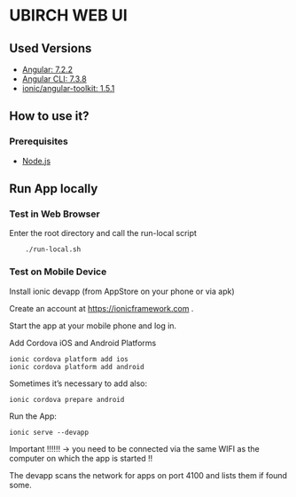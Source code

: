 # UBIRCH WEB UI

## Used Versions

* [Angular: 7.2.2](https://angular.io/)
* [Angular CLI: 7.3.8](https://cli.angular.io/)
* [ionic/angular-toolkit: 1.5.1](https://ionicframework.com)

## How to use it?

### Prerequisites

* [Node.js](https://nodejs.org/)


## Run App locally

### Test in Web Browser

Enter the root directory and call the run-local script

```
    ./run-local.sh
```

### Test on Mobile Device

Install ionic devapp
(from AppStore on your phone or via apk)

Create an account at https://ionicframework.com .

Start the app at your mobile phone and log in.

Add Cordova iOS and Android Platforms

	ionic cordova platform add ios
	ionic cordova platform add android

Sometimes it’s necessary to add also:

	ionic cordova prepare android

Run the App:

	ionic serve --devapp

Important !!!!!! -> you need to be connected via the same WIFI as the computer on which the app is started !!

The devapp scans the network for apps on port 4100 and lists them if found some.
